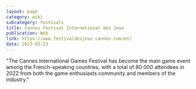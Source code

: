 ```yaml
---
layout: page
category: wiki
subcategory: festivals
title: Cannes Festival International des Jeux
publication: Web
link: https://www.festivaldesjeux-cannes.com/en/
date: 2023-03-23
---
```


"The Cannes International Games Festival has become the main game event among the French-speaking countries, with a total of 80 000 attendees in 2022 from both the game enthusiasts community and members of the industry."
